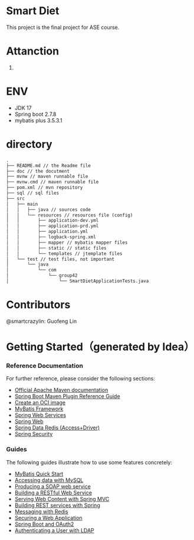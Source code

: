 # Smart Diet

This project is the final project for ASE course.

# Attanction

1. 

# ENV

- JDK 17
- Spring boot 2.7.8
- mybatis plus 3.5.3.1

# directory

```html
.
├── README.md // the Readme file
├── doc // the docutment
├── mvnw // maven runnable file
├── mvnw.cmd // maven runnable file
├── pom.xml // mvn repository
├── sql // sql files
├── src
│   ├── main
│   │   ├── java // sources code
│   │   └── resources // resources file (config)
│   │       ├── application-dev.yml
│   │       ├── application-prd.yml
│   │       ├── application.yml
│   │       ├── logback-spring.xml
│   │       ├── mapper // mybatis mapper files
│   │       ├── static // static files
│   │       └── templates // jtemplate files
│   └── test // test files, not important
│       └── java
│           └── com
│               └── group42
│                   └── SmartDietApplicationTests.java
```




# Contributors

@smartcrazylin: Guofeng Lin



# Getting Started（generated by Idea）

### Reference Documentation

For further reference, please consider the following sections:

* [Official Apache Maven documentation](https://maven.apache.org/guides/index.html)
* [Spring Boot Maven Plugin Reference Guide](https://docs.spring.io/spring-boot/docs/3.0.2/maven-plugin/reference/html/)
* [Create an OCI image](https://docs.spring.io/spring-boot/docs/3.0.2/maven-plugin/reference/html/#build-image)
* [MyBatis Framework](https://mybatis.org/spring-boot-starter/mybatis-spring-boot-autoconfigure/)
* [Spring Web Services](https://docs.spring.io/spring-boot/docs/3.0.2/reference/htmlsingle/#io.webservices)
* [Spring Web](https://docs.spring.io/spring-boot/docs/3.0.2/reference/htmlsingle/#web)
* [Spring Data Redis (Access+Driver)](https://docs.spring.io/spring-boot/docs/3.0.2/reference/htmlsingle/#data.nosql.redis)
* [Spring Security](https://docs.spring.io/spring-boot/docs/3.0.2/reference/htmlsingle/#web.security)

### Guides

The following guides illustrate how to use some features concretely:

* [MyBatis Quick Start](https://github.com/mybatis/spring-boot-starter/wiki/Quick-Start)
* [Accessing data with MySQL](https://spring.io/guides/gs/accessing-data-mysql/)
* [Producing a SOAP web service](https://spring.io/guides/gs/producing-web-service/)
* [Building a RESTful Web Service](https://spring.io/guides/gs/rest-service/)
* [Serving Web Content with Spring MVC](https://spring.io/guides/gs/serving-web-content/)
* [Building REST services with Spring](https://spring.io/guides/tutorials/rest/)
* [Messaging with Redis](https://spring.io/guides/gs/messaging-redis/)
* [Securing a Web Application](https://spring.io/guides/gs/securing-web/)
* [Spring Boot and OAuth2](https://spring.io/guides/tutorials/spring-boot-oauth2/)
* [Authenticating a User with LDAP](https://spring.io/guides/gs/authenticating-ldap/)

